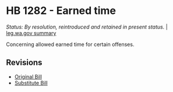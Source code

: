 # HB 1282 - Earned time
*Status: By resolution, reintroduced and retained in present status.* | [leg.wa.gov summary](https://app.leg.wa.gov/billsummary?BillNumber=1282&Year=2021)

Concerning allowed earned time for certain offenses.

## Revisions
* [Original Bill](1/)
* [Substitute Bill](S/)